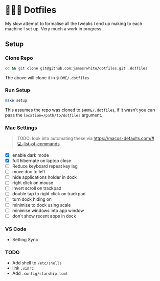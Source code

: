 # 👨🏻‍💻 Dotfiles

My slow attempt to formalise all the tweaks I end up making to each machine
I set up. Very much a work in progress.

## Setup

### Clone Repo

```bash
cd && git clone git@github.com:jamesrwhite/dotfiles.git .dotfiles
```

The above will clone it in `$HOME/.dotfiles`

### Run Setup

```bash
make setup
```

This assumes the repo was cloned to `$HOME/.dotfiles`, if it wasn't you can pass
the `location=/path/to/dotfiles` argument.

### Mac Settings

> TODO: look into automating these via https://macos-defaults.com/#💻-list-of-commands

- [x] enable dark mode
- [x] full hibernate on laptop close
- [ ] Reduce keyboard repeat key lag
- [ ] move doc to left
- [ ] hide applications holder in dock
- [ ] right click on mouse
- [ ] invert scroll on trackpad
- [ ] double tap to right click on trackpad
- [ ] turn dock hiding on
- [ ] minimise to dock using scale
- [ ] minimise windows into app window
- [ ] don't show recent apps in dock

### VS Code

- Setting Sync

### TODO

- Add shell to `/etc/shells`
- link `.vimrc`
- Add `.config/starship.toml`
